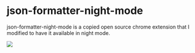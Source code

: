 # json-formatter-night-mode
json-formatter-night-mode is a copied open source chrome extension that I modified to have it available in night mode.

![](https://burkdev.com/assets/json-formatter-night-version.PNG)
